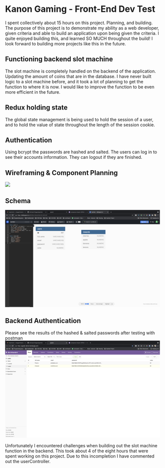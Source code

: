 # Kanon Gaming - Front-End Dev Test

I spent collectively about 15 hours on this project. Planning, and building. The purpose of this project is to demonstrate my ability as a web developer, given criteria and able to build an application upon being given the criteria. I quite enjoyed building this, and learned SO MUCH throughout the build! I look forward to building more projects like this in the future.

## Functioning backend slot machine
The slot machine is completely handled on the backend of the application. Updating the amount of coins that are in the database. I have never built logic to a slot machine before, and it took a lot of planning to get the function to where it is now. I would like to improve the function to be even more efficient in the future.

## Redux holding state
The global state management is being used to hold the session of a user, and to hold the value of state throughout the length of the session cookie. 

## Authentication
Using bcrypt the passwords are hashed and salted. The users can log in to see their accounts information. They can logout if they are finished.

## Wireframing & Component Planning
<img src="https://github.com/MichaelJHTaggart/gambler/blob/main/src/media/wireframe.png" >

## Schema
<img src="https://github.com/MichaelJHTaggart/gambler/blob/main/src/media/schema.png" >

## Backend Authentication
 Please see the results of the hashed & salted passwords after testing with postman 
<img src="https://github.com/MichaelJHTaggart/gambler/blob/main/src/media/pgweb.png">

Unfortunately I encountered challenges when building out the slot machine function in the backend. This took about 4 of the eight hours that were spent working on this project. Due to this incompletion I have commented out the userController.
